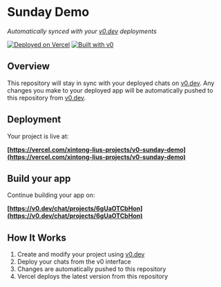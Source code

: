 # Sunday Demo

*Automatically synced with your [v0.dev](https://v0.dev) deployments*

[![Deployed on Vercel](https://img.shields.io/badge/Deployed%20on-Vercel-black?style=for-the-badge&logo=vercel)](https://vercel.com/xintong-lius-projects/v0-sunday-demo)
[![Built with v0](https://img.shields.io/badge/Built%20with-v0.dev-black?style=for-the-badge)](https://v0.dev/chat/projects/6gUaOTCbHon)

## Overview

This repository will stay in sync with your deployed chats on [v0.dev](https://v0.dev).
Any changes you make to your deployed app will be automatically pushed to this repository from [v0.dev](https://v0.dev).

## Deployment

Your project is live at:

**[https://vercel.com/xintong-lius-projects/v0-sunday-demo](https://vercel.com/xintong-lius-projects/v0-sunday-demo)**

## Build your app

Continue building your app on:

**[https://v0.dev/chat/projects/6gUaOTCbHon](https://v0.dev/chat/projects/6gUaOTCbHon)**

## How It Works

1. Create and modify your project using [v0.dev](https://v0.dev)
2. Deploy your chats from the v0 interface
3. Changes are automatically pushed to this repository
4. Vercel deploys the latest version from this repository
